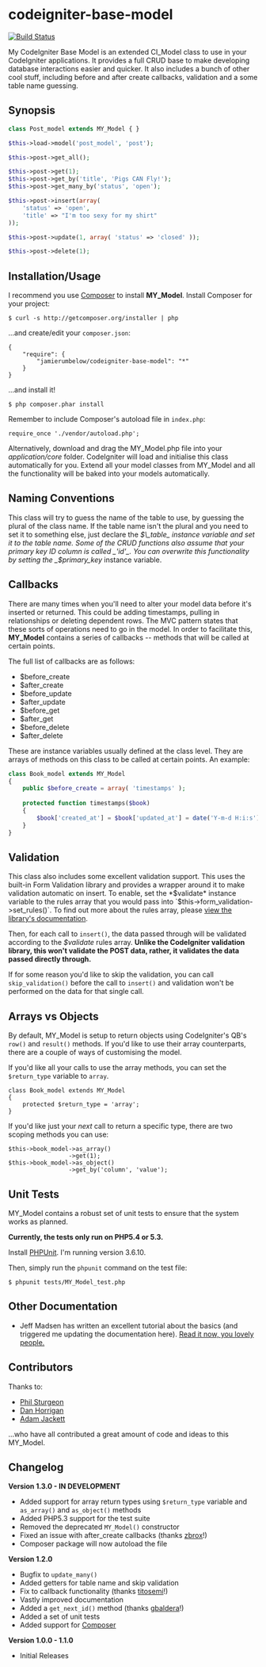 codeigniter-base-model
=====================================

[![Build Status](https://secure.travis-ci.org/jamierumbelow/codeigniter-base-model.png?branch=master)](http://travis-ci.org/jamierumbelow/codeigniter-base-model)

My CodeIgniter Base Model is an extended CI_Model class to use in your CodeIgniter applications. It provides a full CRUD base to make developing database interactions easier and quicker. It also includes a bunch of other cool stuff, including before and after create callbacks, validation and a some table name guessing.

Synopsis
--------

```php
class Post_model extends MY_Model { }

$this->load->model('post_model', 'post');

$this->post->get_all();

$this->post->get(1);
$this->post->get_by('title', 'Pigs CAN Fly!');
$this->post->get_many_by('status', 'open');

$this->post->insert(array(
    'status' => 'open',
    'title' => "I'm too sexy for my shirt"
));

$this->post->update(1, array( 'status' => 'closed' ));

$this->post->delete(1);
```

Installation/Usage
------------------

I recommend you use [Composer](http://getcomposer.org/) to install **MY_Model**. Install Composer for your project:

    $ curl -s http://getcomposer.org/installer | php

...and create/edit your `composer.json`:

    {
        "require": {
            "jamierumbelow/codeigniter-base-model": "*"
        }
    }

...and install it!

    $ php composer.phar install

Remember to include Composer's autoload file in `index.php`:

    require_once './vendor/autoload.php';

Alternatively, download and drag the MY\_Model.php file into your _application/core_ folder. CodeIgniter will load and initialise this class automatically for you. Extend all your model classes from MY_Model and all the functionality will be baked into your models automatically.

Naming Conventions
------------------

This class will try to guess the name of the table to use, by guessing the plural of the class name. If the table name isn't the plural and you need to set it to something else, just declare the _$\_table_ instance variable and set it to the table name. Some of the CRUD functions also assume that your primary key ID column is called _'id'_. You can overwrite this functionality by setting the _$primary\_key_ instance variable.

Callbacks
---------

There are many times when you'll need to alter your model data before it's inserted or returned. This could be adding timestamps, pulling in relationships or deleting dependent rows. The MVC pattern states that these sorts of operations need to go in the model. In order to facilitate this, **MY_Model** contains a series of callbacks -- methods that will be called at certain points.

The full list of callbacks are as follows:

* $before_create
* $after_create
* $before_update
* $after_update
* $before_get
* $after_get
* $before_delete
* $after_delete

These are instance variables usually defined at the class level. They are arrays of methods on this class to be called at certain points. An example:

```php
class Book_model extends MY_Model
{
    public $before_create = array( 'timestamps' );
    
    protected function timestamps($book)
    {
        $book['created_at'] = $book['updated_at'] = date('Y-m-d H:i:s');
    }
}
```

Validation
----------

This class also includes some excellent validation support. This uses the built-in Form Validation library and provides a wrapper around it to make validation automatic on insert. To enable, set the *$validate* instance variable to the rules array that you would pass into `$this->form_validation->set_rules()`. To find out more about the rules array, please [view the library's documentation](http://codeigniter.com/user_guide/libraries/form_validation.html#validationrulesasarray).

Then, for each call to `insert()`, the data passed through will be validated according to the *$validate* rules array. **Unlike the CodeIgniter validation library, this won't validate the POST data, rather, it validates the data passed directly through.**

If for some reason you'd like to skip the validation, you can call `skip_validation()` before the call to `insert()` and validation won't be performed on the data for that single call.

Arrays vs Objects
-----------------

By default, MY_Model is setup to return objects using CodeIgniter's QB's `row()` and `result()` methods. If you'd like to use their array counterparts, there are a couple of ways of customising the model.

If you'd like all your calls to use the array methods, you can set the `$return_type` variable to `array`.

    class Book_model extends MY_Model
    {
        protected $return_type = 'array';
    }

If you'd like just your _next_ call to return a specific type, there are two scoping methods you can use:

    $this->book_model->as_array()
                     ->get(1);
    $this->book_model->as_object()
                     ->get_by('column', 'value');


Unit Tests
----------

MY_Model contains a robust set of unit tests to ensure that the system works as planned.

**Currently, the tests only run on PHP5.4 or 5.3.**

Install [PHPUnit](https://github.com/sebastianbergmann/phpunit). I'm running version 3.6.10.

Then, simply run the `phpunit` command on the test file:

    $ phpunit tests/MY_Model_test.php


Other Documentation
-------------------

* Jeff Madsen has written an excellent tutorial about the basics (and triggered me updating the documentation here). [Read it now, you lovely people.](http://www.codebyjeff.com/blog/2012/01/using-jamie-rumbelows-my_model)

Contributors
------------

Thanks to:
    
* [Phil Sturgeon](http://philsturgeon.co.uk)
* [Dan Horrigan](http://danhorrigan.com)
* [Adam Jackett](http://darkhousemedia.com)
    
...who have all contributed a great amount of code and ideas to this MY_Model.

Changelog
---------

**Version 1.3.0 - IN DEVELOPMENT**
* Added support for array return types using `$return_type` variable and `as_array()` and `as_object()` methods
* Added PHP5.3 support for the test suite
* Removed the deprecated `MY_Model()` constructor
* Fixed an issue with after_create callbacks (thanks [zbrox](https://github.com/zbrox)!)
* Composer package will now autoload the file

**Version 1.2.0**
* Bugfix to `update_many()`
* Added getters for table name and skip validation
* Fix to callback functionality (thanks [titosemi](https://github.com/titosemi)!)
* Vastly improved documentation
* Added a `get_next_id()` method (thanks [gbaldera](https://github.com/gbaldera)!)
* Added a set of unit tests
* Added support for [Composer](http://getcomposer.org/)

**Version 1.0.0 - 1.1.0**
* Initial Releases